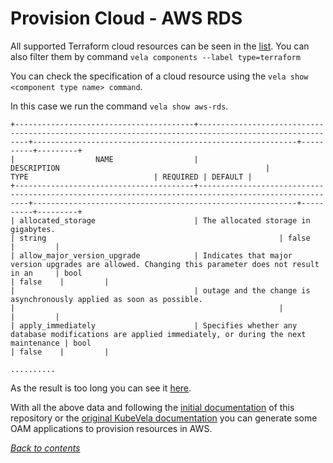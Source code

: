 # Provision Cloud - AWS RDS

All supported Terraform cloud resources can be seen in the [list](https://kubevela.io/docs/end-user/components/cloud-services/cloud-resources-list/). You can also filter them by command ``vela components --label type=terraform``

You can check the specification of a cloud resource using the ``vela show <component type name> command``.

In this case we run the command ``vela show aws-rds``.

```
+----------------------------------------+------------------------------------------------------------------------------------------------------+-----------------------------------------------------------+----------+---------+
|                  NAME                  |                                             DESCRIPTION                                              |                           TYPE                            | REQUIRED | DEFAULT |
+----------------------------------------+------------------------------------------------------------------------------------------------------+-----------------------------------------------------------+----------+---------+
| allocated_storage                      | The allocated storage in gigabytes.                                                                  | string                                                    | false    |         |
| allow_major_version_upgrade            | Indicates that major version upgrades are allowed. Changing this parameter does not result in an     | bool                                                      | false    |         |
|                                        | outage and the change is asynchronously applied as soon as possible.                                 |                                                           |          |         |
| apply_immediately                      | Specifies whether any database modifications are applied immediately, or during the next maintenance | bool                                                      | false    |         |

..........
```

As the result is too long you can see it [here](./show-aws-rds.md).

With all the above data and following the [initial documentation](../README.md) of this repository or the [original KubeVela documentation](https://kubevela.io/docs/tutorials/consume-cloud-services/) you can generate some OAM applications to provision resources in AWS.



*[Back to contents](../README.md)*